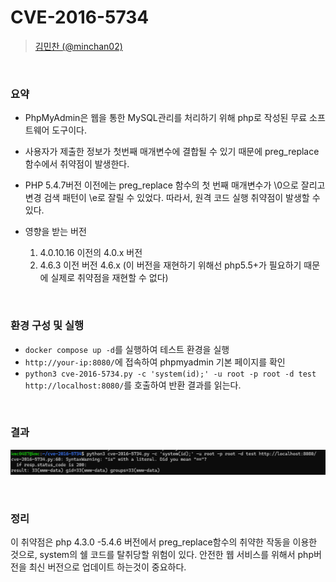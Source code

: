 # CVE-2016-5734

> [김민찬 (@minchan02)](https://github.com/minchan02)

<br />

### 요약
- PhpMyAdmin은 웹을 통한 MySQL관리를 처리하기 위해 php로 작성된 무료 소프트웨어 도구이다.
- 사용자가 제출한 정보가 첫번째 매개변수에 결합될 수 있기 때문에 preg_replace함수에서 취약점이 발생한다.
- PHP 5.4.7버전 이전에는 preg_replace 함수의 첫 번째 매개변수가 \0으로 잘리고 변경 검색 패턴이 \e로 잘릴 수 있었다. 따라서, 원격 코드 실행 취약점이 발생할 수 있다.

- 영향을 받는 버전
  1. 4.0.10.16 이전의 4.0.x 버전
  2. 4.6.3 이전 버전 4.6.x (이 버전을 재현하기 위해선 php5.5+가 필요하기 때문에 실제로 취약점을 재현할 수 없다)

<br/>

### 환경 구성 및 실행
- `docker compose up -d`를 실행하여 테스트 환경을 실행
- `http://your-ip:8080/`에 접속하여 phpmyadmin 기본 페이지를 확인
- `python3 cve-2016-5734.py -c 'system(id);' -u root -p root -d test http://localhost:8080/`를 호출하여 반환 결과를 읽는다.

<br/>

### 결과

![](result.png)

<br/>

### 정리
이 취약점은 php 4.3.0 -5.4.6 버전에서 preg_replace함수의 취약한 작동을 이용한 것으로, system의 쉘 코드를 탈취당할 위험이 있다. 안전한 웹 서비스를 위해서 php버전을 최신 버전으로 업데이트 하는것이 중요하다.
